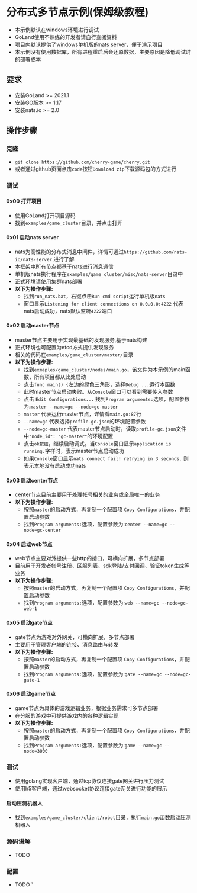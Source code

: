 # 分布式多节点示例(保姆级教程)

- 本示例默认在windows环境进行调试
- GoLand使用不熟练的开发者请自行查阅资料
- 项目内默认提供了windows单机版的nats server，便于演示项目
- 本示例没有使用数据库，所有进程重启后会还原数据，主要原因是降低调试时的部署成本

## 要求

- 安装GoLand >= 2021.1
- 安装GO版本 >= 1.17
- 安装nats.io >= 2.0

## 操作步骤

### 克隆

- `git clone https://github.com/cherry-game/cherry.git`
- 或者通过github页面点击`code`按钮`Download zip`下载源码包的方式进行

### 调试

#### 0x00 打开项目
- 使用GoLand打开项目源码
- 找到`examples/game_cluster`目录，并点击打开

#### 0x01 启动nats server
- nats为高性能的分布式消息中间件，详情可通过`https://github.com/nats-io/nats-server` 进行了解
- 本框架中所有节点都基于nats进行消息通信
- 单机版nats执行程序在`examples/game_cluster/misc/nats-server`目录中
- 正式环境请使用集群nats部署
- **以下为操作步骤:**
    - 找到`run_nats.bat`，右键点击`Run cmd script`运行单机版`nats`
    - 窗口显示`Listening for client connections on 0.0.0.0:4222` 代表nats启动成功，nats默认监听`4222`端口

#### 0x02 启动master节点
- master节点主要用于实现最基础的发现服务,基于nats构建
- 正式环境也可配置为etcd方式提供发现服务
- 相关的代码在`examples/game_cluster/master/`目录
- **以下为操作步骤:**
    - 找到`exmaples/game_cluster/nodes/main.go`，该文件为本示例的main函数，所有项目都从此处启动
    - 点击`func main() {`左边的绿色三角形，选择`Debug ...`运行本函数
    - 此时master节点启动失败。从`Console`窗口可以看到需要传入参数
    - 点击 `Edit Configurations...` 找到`Program arguments:`选项，配置参数为:`master --name=gc --node=gc-master`
    - `master` 代表运行master节点，详情看`main.go:87`行
    - `--name=gc` 代表选择`profile-gc.json`的环境配置参数
    - `--node=gc-master` 代表master节点启动时，读取`profile-gc.json`文件中`"node_id": "gc-master"`的环境配置
    - 点击`ok按钮`，继续启动调式。当`Console`窗口显示`application is running.`字样时，表示master节点启动成功
    - 如果`Console`窗口显示`nats connect fail! retrying in 3 seconds.` 则表示本地没有启动成功nats

#### 0x03 启动center节点
- center节点目前主要用于处理帐号相关的业务或全局唯一的业务
- **以下为操作步骤:**
    - 按照`master`的启动方式，再复制一个配置项 `Copy Configurations`，并配置启动参数
    - 找到`Program arguments:`选项，配置参数为:`center --name=gc --node=gc-center`

#### 0x04 启动web节点
- web节点主要对外提供一些http的接口，可横向扩展，多节点部署
- 目前用于开发者帐号注册、区服列表、sdk登陆/支付回调、验证token生成等业务
- **以下为操作步骤:**
    - 按照`master`的启动方式，再复制一个配置项 `Copy Configurations`，并配置启动参数
    - 找到`Program arguments:`选项，配置参数为:`web --name=gc --node=gc-web-1`

#### 0x05 启动gate节点
- gate节点为游戏对外网关，可横向扩展，多节点部署
- 主要用于管理客户端的连接、消息路由与转发
- **以下为操作步骤:**
    - 按照`master`的启动方式，再复制一个配置项 `Copy Configurations`，并配置启动参数
    - 找到`Program arguments:`选项，配置参数为:`gate --name=gc --node=gc-gate-1`

#### 0x06 启动game节点
- game节点为具体的游戏逻辑业务，根据业务需求可多节点部署
- 在分服的游戏中可提供游戏内的各种逻辑实现
- **以下为操作步骤:**
    - 按照`master`的启动方式，再复制一个配置项 `Copy Configurations`，并配置启动参数
    - 找到`Program arguments:`选项，配置参数为:`game --name=gc --node=3000`

### 测试

- 使用golang实现客户端，通过tcp协议连接gate网关进行压力测试
- 使用h5客户端，通过websocket协议连接gate网关进行功能的展示

#### 启动压测机器人

- 找到`examples/game_cluster/client/robot`目录，执行`main.go`函数启动压测机器人

### 源码讲解

- TODO

### 配置

- TODO
  `